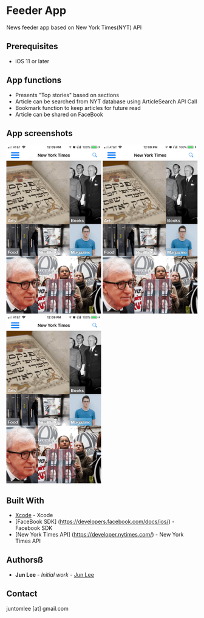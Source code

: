 # Feeder App

News feeder app based on New York Times(NYT) API


## Prerequisites

- iOS 11 or later


## App functions

- Presents "Top stories" based on sections
- Article can be searched from NYT database using ArticleSearch API Call
- Bookmark function to keep articles for future read
- Article can be shared on FaceBook


## App screenshots

<img src="https://raw.githubusercontent.com/Juntomlee/Feeder/master/Screenshot/Article.GIF" width="250"> <img src="https://raw.githubusercontent.com/Juntomlee/Feeder/master/Screenshot/Bookmark.GIF" width="250"> <img src="https://raw.githubusercontent.com/Juntomlee/Feeder/master/Screenshot/FBShare.GIF" width="250">



## Built With

* [Xcode](https://developer.apple.com/xcode/) - Xcode
* [FaceBook SDK] (https://developers.facebook.com/docs/ios/) - Facebook SDK
* [New York Times API] (https://developer.nytimes.com/) - New York Times API


## Authorsß

* **Jun Lee** - *Initial work* - [Jun Lee](https://github.com/juntomlee)


## Contact

juntomlee [at] gmail.com
